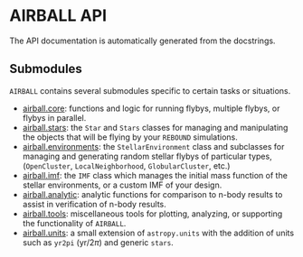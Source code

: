 # AIRBALL API
The API documentation is automatically generated from the docstrings.

## Submodules
`AIRBALL` contains several submodules specific to certain tasks or situations.

* [airball.core](core.md): functions and logic for running flybys, multiple flybys, or flybys in parallel.
* [airball.stars](stars.md): the `Star` and `Stars` classes for managing and manipulating the objects that will be flying by your `REBOUND` simulations.
* [airball.environments](environments.md): the `StellarEnvironment` class and subclasses for managing and generating random stellar flybys of particular types, (`OpenCluster`, `LocalNeighborhood`, `GlobularCluster`, etc.)
* [airball.imf](imf.md): the `IMF` class which manages the initial mass function of the stellar environments, or a custom IMF of your design.
* [airball.analytic](analytic.md): analytic functions for comparison to n-body results to assist in verification of n-body results.
* [airball.tools](tools.md): miscellaneous tools for plotting, analyzing, or supporting the functionality of `AIRBALL`.
* [airball.units](units.md): a small extension of `astropy.units` with the addition of units such as `yr2pi` ($\mathrm{yr}/2\pi$) and generic `stars`.